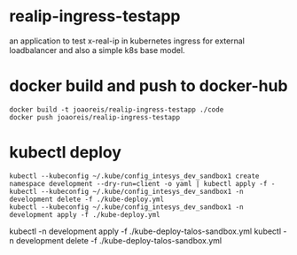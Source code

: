 # realip-ingress-testapp

an application to test x-real-ip in kubernetes ingress for external loadbalancer and also a simple k8s base model.

# docker build and push to docker-hub

```
docker build -t joaoreis/realip-ingress-testapp ./code
docker push joaoreis/realip-ingress-testapp
```
# kubectl deploy 

```
kubectl --kubeconfig ~/.kube/config_intesys_dev_sandbox1 create namespace development --dry-run=client -o yaml | kubectl apply -f -
kubectl --kubeconfig ~/.kube/config_intesys_dev_sandbox1 -n development delete -f ./kube-deploy.yml
kubectl --kubeconfig ~/.kube/config_intesys_dev_sandbox1 -n development apply -f ./kube-deploy.yml 
```
kubectl -n development apply -f ./kube-deploy-talos-sandbox.yml
kubectl -n development delete -f ./kube-deploy-talos-sandbox.yml

